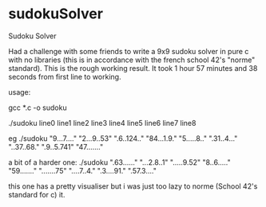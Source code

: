 # sudokuSolver
Sudoku Solver

Had a challenge with some friends to write a 9x9 sudoku solver in pure c with no libraries (this is in accordance with the french school 42's "norme" standard). This is the rough working result. It took 1 hour 57 minutes and 38 seconds from first line to working.

usage:

gcc *.c -o sudoku

./sudoku line0 line1 line2 line3 line4 line5 line6 line7 line8

eg ./sudoku "9...7...." "2...9..53" ".6..124.." "84...1.9." "5.....8.." ".31..4..." "..37..68." ".9..5.741" "47......."

a bit of a harder one:
./sudoku ".63......" "...2.8..1" ".....9.52" "8..6....." "59......." ".......75" "....7..4." ".3....91." ".57.3...."

this one has a pretty visualiser but i was just too lazy to norme (School 42's standard for c) it.
